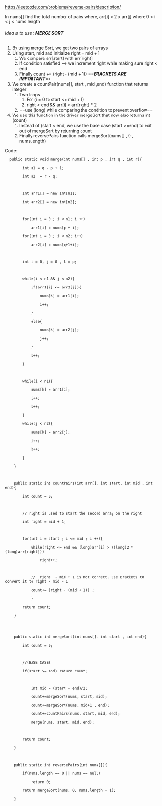 
https://leetcode.com/problems/reverse-pairs/description/


In nums[] find the total number of pairs where, 
arr\[i] >  2 x arr\[j]
where 0 < i < j < nums.length 


###### Idea is to use : **MERGE SORT**

1. By using merge Sort, we get two pairs of arrays
2. Using start, mid and initialize right = mid + 1
	1. We compare arr\[start] with arr\[right]
	2. If condition satisfied --> we increment right while making sure right < end
	3. Finally count += (right - (mid + 1)) ==***BRACKETS ARE IMPORTANT***==
3. We create a countPair(nums[], start , mid ,end) function that returns integer
	1. Two loops
		1. For (i = 0 to start <= mid + 1)
		2. right < end && arr\[i] < arr\[right] * 2
	2. ==use (long) while comparing the condition to prevent overflow==
4. We use this function in the driver mergeSort that now also returns int (count)
	1. Instead of (start < end) we use the base case (start >=end) to exit out of mergeSort by returning count
	2. Finally reversePairs function calls mergeSort(nums[] , 0 , nums.length)


Code:

```
  public static void merge(int nums[] , int p , int q , int r){

        int n1 = q - p + 1;

        int n2  = r - q;

  

        int arr1[] = new int[n1];

        int arr2[] = new int[n2];

  

        for(int i = 0 ; i < n1; i ++)

            arr1[i] = nums[p + i];

        for(int i = 0 ; i < n2; i++)

            arr2[i] = nums[q+1+i];

  

        int i = 0, j = 0 , k = p;

  

        while(i < n1 && j < n2){

            if(arr1[i] <= arr2[j]){

                nums[k] = arr1[i];

                i++;

            }

            else{

                nums[k] = arr2[j];

                j++;

            }

            k++;

        }

  

        while(i < n1){

            nums[k] = arr1[i];

            i++;

            k++;

        }

        while(j < n2){

            nums[k] = arr2[j];

            j++;

            k++;

        }

    }

  

    public static int countPairs(int arr[], int start, int mid , int end){

        int count = 0;

  

        // right is used to start the second array on the right

        int right = mid + 1;

  

        for(int i = start ; i <= mid ; i ++){

            while(right <= end && (long)arr[i] > ((long)2 * (long)arr[right]))

                right++;          

  

            //  right  - mid + 1 is not correct. Use Brackets to convert it to right - mid - 1

            count+= (right - (mid + 1)) ;

            }

        return count;

    }

  
  

    public static int mergeSort(int nums[], int start , int end){

        int count = 0;

  

        //(BASE CASE)

        if(start >= end) return count;

  

            int mid = (start + end)/2;

            count+=mergeSort(nums, start, mid);

            count+=mergeSort(nums, mid+1 , end);

            count+=countPairs(nums, start, mid, end);

            merge(nums, start, mid, end);

  

        return count;

    }

  

    public static int reversePairs(int nums[]){

        if(nums.length == 0 || nums == null)

            return 0;

        return mergeSort(nums, 0, nums.length - 1);

    }
```